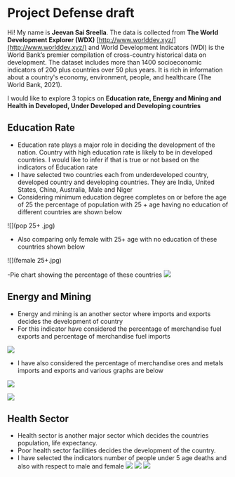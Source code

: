 # Project Defense draft

Hi! My name is **Jeevan Sai Sreella**. The data is collected from **The World Development Explorer (WDX)**   [http://www.worlddev.xyz/](http://www.worlddev.xyz/) and World Development Indicators (WDI) is the World Bank’s premier compilation of cross-country historical data on development. The dataset includes more than 1400 socioeconomic indicators of 200 plus countries over 50 plus years. It is rich in information about a country's economy, environment, people, and healthcare (The World Bank, 2021).

I would like to explore 3 topics on  **Education rate, Energy and Mining and Health in Developed, Under Developed and Developing countries**

## Education Rate

- Education rate plays a major role in deciding the development of the nation. Country with high education rate is likely to be in developed countries. I would like to infer if that is true or not based on the indicators of Education rate
- I have selected two countries each from underdeveloped country, developed country and developing countries. They are India, United States, China, Australia, Male and Niger
- Considering minimum education degree completes on or before the age of 25 the percentage of population with 25 + age having no education of different countries are shown below

![](pop 25+ .jpg)


- Also comparing only female with 25+ age with no education of these countries shown below

![](female 25+.jpg)


-Pie chart showing the percentage of these countries
![](Pic.jpeg)

## Energy and Mining
- Energy and mining is an another sector where imports and exports decides the development of country 
- For this indicator have considered the percentage of merchandise fuel exports and percentage of merchandise fuel imports

![](Pic.jpeg)

- I have also considered the percentage of merchandise ores and metals imports and exports and various graphs are below

![](Pic.jpeg)

![](Pic.jpeg)


## Health Sector

- Health sector is another major sector which decides the countries population, life expectancy.
-  Poor health sector facilities decides the development of the country.
- I have selected the indicators number of people under 5 age deaths and also with respect to male and female
 ![](Pic.jpeg)
 ![](Pic.jpeg)
 ![](Pic.jpeg)

